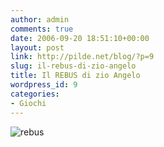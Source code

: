 ```yaml
---
author: admin
comments: true
date: 2006-09-20 18:51:10+00:00
layout: post
link: http://pilde.net/blog/?p=9
slug: il-rebus-di-zio-angelo
title: Il REBUS di zio Angelo
wordpress_id: 9
categories:
- Giochi
---
```


![rebus](http://pilde.net/blog/wp-content/uploads/2006/09/zioangelo.JPG)

